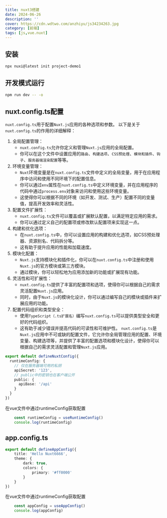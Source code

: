 ```yaml
---
title: nuxt3搭建
date: 2024-06-26
description: ''
cover: https://cdn.wdtwo.com/anzhiyu/js34234263.jpg
category: [前端]
tags: [js,vue.nuxt]
---
```


## 安装
```bash
npx nuxi@latest init project-demo1
```
## 开发模式运行
```bash
npm run dev -- -o
```
## nuxt.config.ts配置
`nuxt.config.ts`用于配置`Nuxt.js`应用的各种选项和参数。
以下是关于`nuxt.config.ts`的作用的详细解释：
1. 全局配置管理：
    - `nuxt.config.ts`允许你定义和管理`Nuxt.js`应用的全局配置。
    - 你可以在这个文件中设置应用的`路由`、`构建选项`、`CSS预处理`、`模块和插件`、`钩子`、`服务器端渲染配置`等等。
2. 环境变量管理：
    - `Nuxt`环境变量是在`nuxt.config.ts`文件中定义的全局变量，用于在应用程序中访问和使用不同环境下的配置信息。
    - 你可以通过`env`属性在`nuxt.config.ts`中定义环境变量，并在应用程序的代码中通过`process.env`对象来访问和使用这些环境变量。
    - 这使得你可以根据不同的环境（如开发、测试、生产）配置不同的变量值，提高开发效率和灵活性。
3. 配置文件扩展性：
    - `nuxt.config.ts`文件可以覆盖或扩展默认配置，以满足特定应用的需求。
    - 你可以通过定义自己的配置项或修改默认配置项来实现这一点。
4. 构建和优化选项：
    - 在`nuxt.config.ts`中，你可以设置应用的构建和优化选项，如CSS预处理器、资源别名、代码拆分等。
    - 这有助于提升应用的性能和加载速度。
5. 模块化配置：
    - `Nuxt.js`支持模块化和插件化，你可以在`nuxt.config.ts`中注册和使用`Nuxt.js`的官方模块或第三方模块。
    - 通过模块，你可以轻松地为应用添加新的功能或扩展现有功能。
6. 灵活性和可扩展性：
    - `nuxt.config.ts`提供了丰富的配置项和选项，使得你可以根据自己的需求灵活配置`Nuxt.js`应用。
    - 同时，由于`Nuxt.js`的模块化设计，你可以通过编写自己的模块或插件来扩展应用的功能。
7. 配置代码组织和类型安全：
    - 使用`TypeScript（.ts扩展名）`编写`nuxt.config.ts`可以提供类型安全和更好的代码组织。
    - 这有助于减少错误并提高代码的可读性和可维护性。
`nuxt.config.ts`是`Nuxt.js`应用中不可或缺的配置文件，它允许你全局管理应用的配置、环境变量、构建选项等，并提供了丰富的配置选项和模块化设计，使得你可以根据自己的需求灵活配置和管理`Nuxt.js`应用。
```ts
export default defineNuxtConfig({
  runtimeConfig: {
    // 仅在服务器端可用的私钥
    apiSecret: '123',
    // public中的密钥也在客户端公开
    public: {
      apiBase: '/api'
    }
  }
})

```
在vue文件中通过runtimeConfig获取配置
```js
    const runtimeConfig = useRuntimeConfig()
    console.log(runtimeConfig)
```
## app.config.ts

```ts
export default defineAppConfig({
    title: 'Hello Nuxt6666',
    theme: {
        dark: true,
        colors: {
            primary: '#ff0000'
        }
    }
})
```
在vue文件中通过runtimeConfig获取配置
```js
    const appConfig = useAppConfig()
    console.log(appConfig)
```